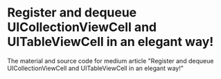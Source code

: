 # Register and dequeue UICollectionViewCell and UITableViewCell in an elegant way!
The material and source code for medium article "Register and dequeue UICollectionViewCell and UITableViewCell in an elegant way!"
